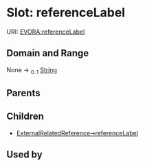 
# Slot: referenceLabel



URI: [EVORA:referenceLabel](https://evora-project.eu/referenceLabel)


## Domain and Range

None &#8594;  <sub>0..1</sub> [String](types/String.md)

## Parents


## Children

 *  [ExternalRelatedReference➞referenceLabel](ExternalRelatedReference_referenceLabel.md)

## Used by

